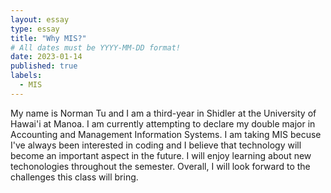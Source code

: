 ```yaml
---
layout: essay
type: essay
title: "Why MIS?"
# All dates must be YYYY-MM-DD format!
date: 2023-01-14
published: true
labels:
  - MIS
---
```


My name is Norman Tu and I am a third-year in Shidler at the University of Hawai'i at Manoa. I am currently attempting to declare my double major in Accounting and Management Information Systems. I am taking MIS becuse I've always been interested in coding and I believe that technology will become an important aspect in the future. I will enjoy learning about new techonologies throughout the semester. Overall, I will look forward to the challenges this class will bring. 
